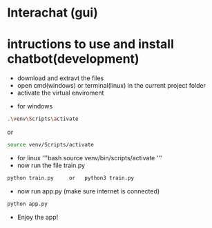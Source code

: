 # Interachat (gui)

# intructions to use and install chatbot(development)

- download and extravt the files
- open cmd(windows) or terminal(linux) in the current project folder
- activate the virtual enviroment

* for windows

```bash
.\venv\Scripts\activate
```

or

```bash
source venv/Scripts/activate
```

- for linux
  '''bash
  source venv/bin/scripts/activate
  '''
- now run the file train.py

```bash
python train.py     or   python3 train.py
```

- now run app.py (make sure internet is connected)

```bash
python app.py
```

- Enjoy the app!
